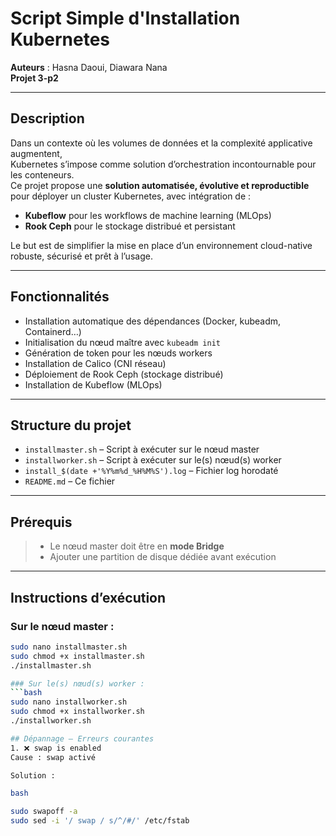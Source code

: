 # Script Simple d'Installation Kubernetes

**Auteurs** : Hasna Daoui, Diawara Nana  
**Projet 3-p2**

---

## Description

Dans un contexte où les volumes de données et la complexité applicative augmentent,  
Kubernetes s’impose comme solution d’orchestration incontournable pour les conteneurs.  
Ce projet propose une **solution automatisée, évolutive et reproductible** pour déployer un cluster Kubernetes, avec intégration de :

- **Kubeflow** pour les workflows de machine learning (MLOps)  
- **Rook Ceph** pour le stockage distribué et persistant  

Le but est de simplifier la mise en place d’un environnement cloud-native robuste, sécurisé et prêt à l’usage.

---

## Fonctionnalités

- Installation automatique des dépendances (Docker, kubeadm, Containerd…)
- Initialisation du nœud maître avec `kubeadm init`
- Génération de token pour les nœuds workers
- Installation de Calico (CNI réseau)
- Déploiement de Rook Ceph (stockage distribué)
- Installation de Kubeflow (MLOps)

---

## Structure du projet

- `installmaster.sh` – Script à exécuter sur le nœud master  
- `installworker.sh` – Script à exécuter sur le(s) nœud(s) worker  
- `install_$(date +'%Y%m%d_%H%M%S').log` – Fichier log horodaté  
- `README.md` – Ce fichier  

---

## Prérequis

> - Le nœud master doit être en **mode Bridge**  
> - Ajouter une partition de disque dédiée avant exécution  

---

## Instructions d’exécution

### Sur le nœud **master** :

```bash
sudo nano installmaster.sh
sudo chmod +x installmaster.sh
./installmaster.sh

### Sur le(s) nœud(s) worker :
```bash
sudo nano installworker.sh
sudo chmod +x installworker.sh
./installworker.sh

## Dépannage – Erreurs courantes
1. ❌ swap is enabled
Cause : swap activé

Solution :

bash

sudo swapoff -a
sudo sed -i '/ swap / s/^/#/' /etc/fstab








